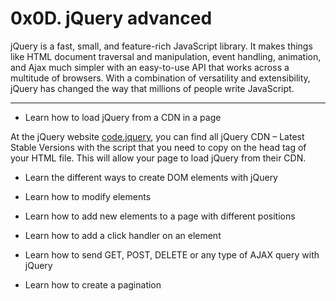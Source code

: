 # 0x0D. jQuery advanced

jQuery is a fast, small, and feature-rich JavaScript library. It makes things like HTML document traversal and manipulation, event handling, animation, and Ajax much simpler with an easy-to-use API that works across a multitude of browsers. With a combination of versatility and extensibility, jQuery has changed the way that millions of people write JavaScript.

___
- Learn how to load jQuery from a CDN in a page

At the jQuery website [code.jquery](https://code.jquery.com/), you can find all jQuery CDN – Latest Stable Versions with the script that you need to copy on the head tag of your HTML file. This will allow your page to load jQuery from their CDN.

- Learn the different ways to create DOM elements with jQuery


- Learn how to modify elements


- Learn how to add new elements to a page with different positions


- Learn how to add a click handler on an element


- Learn how to send GET, POST, DELETE or any type of AJAX query with jQuery


- Learn how to create a pagination
